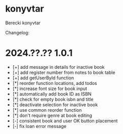 # konyvtar

Berecki konyvtar

Changelog:

# 2024.??.?? 1.0.1

- [+] add message in details for inactive book
- [+] add register number from notes to book table
- [+] add getUserById function
- [*] reorder function locations, add todos
- [*] increase font size for book input
- [*] automatically add book ID as ISBN
- [*] check for empty book isbn and title
- [*] deactivate selection for inactive book
- [*] use common reorder function
- [*] don't require genre at book editing
- [-] consistent book and user OK button placement
- [-] fix loan error message
